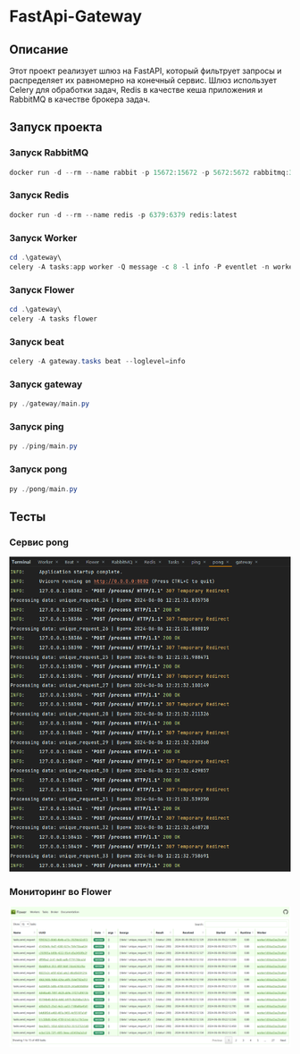 # FastApi-Gateway

## Описание

Этот проект реализует шлюз на FastAPI, который фильтрует запросы и распределяет их равномерно на конечный сервис. Шлюз использует Celery для обработки задач, Redis в качестве кеша приложения и RabbitMQ в качестве брокера задач.

## Запуск проекта

### Запуск RabbitMQ

```powershell
docker run -d --rm --name rabbit -p 15672:15672 -p 5672:5672 rabbitmq:3-management
```
### Запуск Redis

```powershell
docker run -d --rm --name redis -p 6379:6379 redis:latest
```

### Запуск Worker

```powershell
cd .\gateway\
celery -A tasks:app worker -Q message -c 8 -l info -P eventlet -n worker1@%h
```

### Запуск Flower

```powershell
cd .\gateway\
celery -A tasks flower
```

### Запуск beat

```powershell
celery -A gateway.tasks beat --loglevel=info
```

### Запуск gateway

```powershell
py ./gateway/main.py
```

### Запуск ping

```powershell
py ./ping/main.py
```

### Запуск pong

```powershell
py ./pong/main.py
```

## Тесты

### Сервис pong
![Screen test](https://github.com/XacDacZloyKot/FastApi-Gateway/blob/main/assets/images/pong.png?raw=true)

### Мониторинг во Flower
![Screen test](https://github.com/XacDacZloyKot/FastApi-Gateway/blob/main/assets/images/flower.png?raw=true)


